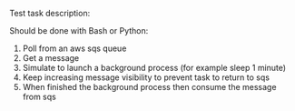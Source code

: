 Test task description: 

Should be done with Bash or Python: 
1) Poll from an aws sqs queue 
2) Get a message 
3) Simulate to launch a background process (for example sleep 1 minute) 
4) Keep increasing message visibility to prevent task to return to sqs 
5) When finished the background process then consume the message from sqs 
